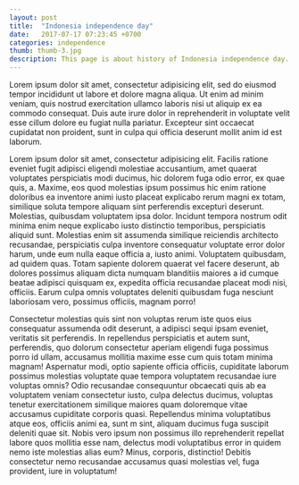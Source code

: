 ```yaml
---
layout: post
title:  "Indonesia independence day"
date:   2017-07-17 07:23:45 +0700
categories: independence
thumb: thumb-3.jpg
description: This page is about history of Indonesia independence day.
---
```

<p>Lorem ipsum dolor sit amet, consectetur adipisicing elit, sed do eiusmod
tempor incididunt ut labore et dolore magna aliqua. Ut enim ad minim veniam,
quis nostrud exercitation ullamco laboris nisi ut aliquip ex ea commodo
consequat. Duis aute irure dolor in reprehenderit in voluptate velit esse
cillum dolore eu fugiat nulla pariatur. Excepteur sint occaecat cupidatat non
proident, sunt in culpa qui officia deserunt mollit anim id est laborum.</p>
<p>Lorem ipsum dolor sit amet, consectetur adipisicing elit. Facilis ratione eveniet fugit adipisci eligendi molestiae accusantium, amet quaerat voluptates perspiciatis modi ducimus, hic dolorem fuga odio error, ex quae quis, a. Maxime, eos quod molestias ipsum possimus hic enim ratione doloribus ea inventore animi iusto placeat explicabo rerum magni ex totam, similique soluta tempore aliquam sint perferendis excepturi deserunt. Molestias, quibusdam voluptatem ipsa dolor. Incidunt tempora nostrum odit minima enim neque explicabo iusto distinctio temporibus, perspiciatis aliquid sunt. Molestias enim sit assumenda similique reiciendis architecto recusandae, perspiciatis culpa inventore consequatur voluptate error dolor harum, unde eum nulla eaque officia a, iusto animi. Voluptatem quibusdam, ad quidem quas. Totam sapiente dolorem quaerat vel facere deserunt, ab dolores possimus aliquam dicta numquam blanditiis maiores a id cumque beatae adipisci quisquam ex, expedita officia recusandae placeat modi nisi, officiis. Earum culpa omnis voluptates deleniti quibusdam fuga nesciunt laboriosam vero, possimus officiis, magnam porro!</p>
<p>Consectetur molestias quis sint non voluptas rerum iste quos eius consequatur assumenda odit deserunt, a adipisci sequi ipsam eveniet, veritatis sit perferendis. In repellendus perspiciatis et autem sunt, perferendis, quo dolorum consectetur aperiam eligendi fuga possimus porro id ullam, accusamus mollitia maxime esse cum quis totam minima magnam! Aspernatur modi, optio sapiente officia officiis, cupiditate laborum possimus molestias voluptate quae tempora voluptatem recusandae iure voluptas omnis? Odio recusandae consequuntur obcaecati quis ab ea voluptatem veniam consectetur iusto, culpa delectus ducimus, voluptas tenetur exercitationem similique maiores quam doloremque vitae accusamus cupiditate corporis quasi. Repellendus minima voluptatibus atque eos, officiis animi ea, sunt m sint, aliquam ducimus fuga suscipit deleniti quae sit. Nobis vero ipsum non possimus illo reprehenderit repellat labore quos mollitia esse nam, delectus modi voluptatibus error in quidem nemo iste molestias alias eum? Minus, corporis, distinctio! Debitis consectetur nemo recusandae accusamus quasi molestias vel, fuga provident, iure in voluptatum!</p>

